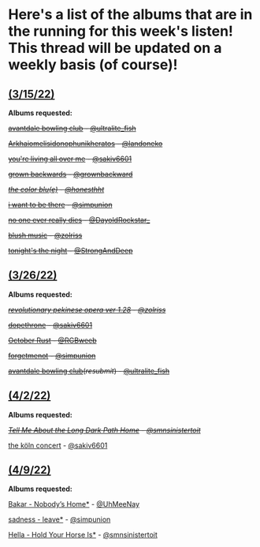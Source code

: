 # Here's a list of the albums that are in the running for this week's listen! This thread will be updated on a weekly basis (of course)!
## [(3/15/22)](https://twitter.com/sinistermusicc/status/1503904531054268416?s=20&t=42AgeZexYdC5sKRR2X-dKA)

**Albums requested:**

~~[avantdale bowling club](https://rateyourmusic.com/release/album/avantdale-bowling-club/avantdale-bowling-club/) - [@ultralite_fish](https://twitter.com/ultralite_fish)~~

~~[Arkhaiomelisidonophunikheratos](https://rateyourmusic.com/release/album/satanicpornocultshop/arkhaiomelisidonophunikheratos) - [@landoneko](https://twitter.com/landoneko)~~

~~[you're living all over me](https://rateyourmusic.com/release/album/dinosaur/youre-living-all-over-me/) - [@sakiv6601](https://twitter.com/sakiv6601)~~

~~[grown backwards](https://rateyourmusic.com/artist/david-byrne) - [@grownbackward](https://twitter.com/grownbackward)~~

*~~[the color blu(e)](https://rateyourmusic.com/release/album/blu/the-color-blu_e/) - [@honesthht](https://twitter.com/Honesthht)~~*

~~[i want to be there](https://rateyourmusic.com/release/album/sadness/i-want-to-be-there/) - [@simpunion](https://twitter.com/simpunion)~~

~~[no one ever really dies](https://rateyourmusic.com/release/album/n_e_r_d/no-one-ever-really-dies/) - [@DayoldRockstar_](https://twitter.com/DayoldRockstar_)~~

~~[blush music](https://rateyourmusic.com/release/album/woven-hand/blush-music/) - [@zolriss](https://twitter.com/zolriss)~~

~~[tonight's the night](https://rateyourmusic.com/release/album/neil-young/tonights-the-night/) - [@StrongAndDeep](https://twitter.com/StrongAndDeep)~~

## [(3/26/22)](https://twitter.com/sinistermusicc/status/1507799004356263958)

**Albums requested:**

*~~[revolutionary pekinese opera ver 1.28](https://rateyourmusic.com/release/album/ground-zero/revolutionary-pekinese-opera-ver-1_28-1/) - [@zolriss](https://twitter.com/zolriss)~~*

~~[dopethrone](https://rateyourmusic.com/release/album/electric-wizard/dopethrone/) - [@sakiv6601](https://twitter.com/sakiv6601)~~

~~[October Rust](https://rateyourmusic.com/release/album/type-o-negative/october-rust/) - [@RGBweeb](https://twitter.com/RGBweeb)~~

~~[forgetmenot](https://rateyourmusic.com/release/ep/five-pebbles/forgetmenot/) - [@simpunion](https://twitter.com/simpunion)~~

~~[avantdale bowling club](https://rateyourmusic.com/release/album/avantdale-bowling-club/avantdale-bowling-club/)(*resubmit*) - [@ultralite_fish](https://twitter.com/ultralite_fish)~~

## [(4/2/22)](https://twitter.com/sinistermusicc/status/1510410243456614400?s=20&t=XmhAHrazxQLyEBMWXZuHQQ)

**Albums requested:**

~~*[Tell Me About the Long Dark Path Home](https://rateyourmusic.com/release/album/the-newfound-interest-in-connecticut/tell-me-about-the-long-dark-path-home/) - [@smnsinistertoit](https://twitter.com/smnsinistertoit?s=20&t=fnbwV-E_L6Q378JcIHAtzQ)*~~

[the köln concert](https://rateyourmusic.com/release/album/keith-jarrett/the-koln-concert/) - [@sakiv6601](https://twitter.com/sakiv6601)

## [(4/9/22)](https://twitter.com/sinistermusicc/status/1512897419045969931)

**Albums requested:**

[Bakar - Nobody’s Home*](https://rateyourmusic.com/release/album/bakar/nobodys-home/) - [@UhMeeNay](https://twitter.com/UhMeeNay)

[sadness - leave*](https://rateyourmusic.com/release/album/sadness/leave/) - [@simpunion](https://twitter.com/simpunion)

[Hella - Hold Your Horse Is*](https://rateyourmusic.com/release/album/hella/hold-your-horse-is/) - [@smnsinistertoit](https://twitter.com/smnsinistertoit)
